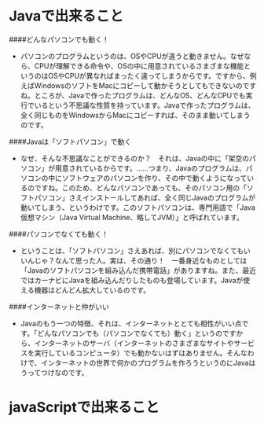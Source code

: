 # Javaで出来ること

####どんなパソコンでも動く！
- パソコンのプログラムというのは、OSやCPUが違うと動きません。なぜなら、CPUが理解できる命令や、OSの中に用意されているさまざまな機能というのはOSやCPUが異なればまったく違ってしまうからです。ですから、例えばWindowsのソフトをMacにコピーして動かそうとしてもできないのですね。ところが、Javaで作ったプログラムは、どんなOS、どんなCPUでも実行でいるという不思議な性質を持っています。Javaで作ったプログラムは、全く同じものをWindowsからMacにコピーすれば、そのまま動いてしまうのです。


####Javaは「ソフトパソコン」で動く
- なぜ、そんな不思議なことができるのか？　それは、Javaの中に「架空のパソコン」が用意されているからです。……つまり、Javaのプログラムは、パソコンの中にソフトウェアのパソコンを作り、その中で動くようになっているのですね。このため、どんなパソコンであっても、そのパソコン用の「ソフトパソコン」さえインストールしてあれば、全く同じJavaのプログラムが動いてしまう、というわけです。このソフトパソコンは、専門用語で「Java仮想マシン（Java Virtual Machine、略してJVM）」と呼ばれています。


####パソコンでなくても動く！
- ということは、「ソフトパソコン」さえあれば、別にパソコンでなくてもいいんじゃ？なんて思った人。実は、その通り！　一番身近なものとしては「Javaのソフトパソコンを組み込んだ携帯電話」がありますね。また、最近ではカーナビにJavaを組み込んだりしたものも登場しています。Javaが使える機器はどんどん拡大しているのです。


####インターネットと仲がいい
- Javaのもう一つの特徴、それは、インターネットととても相性がいい点です。「どんなパソコンでも（パソコンでなくても）動く」というのですから、インターネットのサーバ（インターネットのさまざまなサイトやサービスを実行しているコンピュータ）でも動かないはずはありません。そんなわけで、インターネットの世界で何かのプログラムを作ろうというのにJavaはうってつけなのです。


# javaScriptで出来ること


